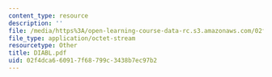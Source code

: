 ```yaml
---
content_type: resource
description: ''
file: /media/https%3A/open-learning-course-data-rc.s3.amazonaws.com/02f4dca660917f68799c3438b7ec97b2_diabl.pdf
file_type: application/octet-stream
resourcetype: Other
title: DIABL.pdf
uid: 02f4dca6-6091-7f68-799c-3438b7ec97b2
---
```

